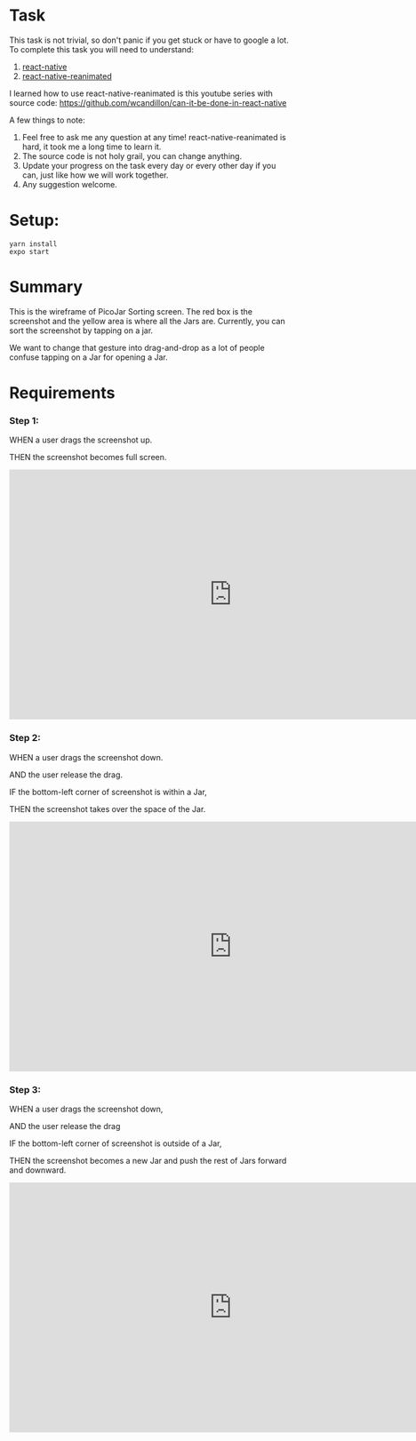 # Task

This task is not trivial, so don't panic if you get stuck or have to google a lot. To complete this task you will need to understand:

1. [react-native](https://github.com/facebook/react-native)
2. [react-native-reanimated](https://github.com/software-mansion/react-native-reanimated)

I learned how to use react-native-reanimated is this youtube series with source code: https://github.com/wcandillon/can-it-be-done-in-react-native

A few things to note:

1. Feel free to ask me any question at any time! react-native-reanimated is hard, it took me a long time to learn it.
2. The source code is not holy grail, you can change anything.
3. Update your progress on the task every day or every other day if you can, just like how we will work together.
4. Any suggestion welcome.

# Setup:

```
yarn install
expo start

```

# Summary

This is the wireframe of PicoJar Sorting screen. The red box is the screenshot and the yellow area is where all the Jars are. Currently, you can sort the screenshot by tapping on a jar.

We want to change that gesture into drag-and-drop as a lot of people confuse tapping on a Jar for opening a Jar.

# Requirements

### Step 1:

WHEN a user drags the screenshot up. 

THEN the screenshot becomes full screen.  


<iframe style="border: none;" width="800" height="450" src="https://www.figma.com/embed?embed_host=share&url=https%3A%2F%2Fwww.figma.com%2Fproto%2FKsOGvQvLZLH9FMkrtCwEk3%2FPicoJarV1%3Fnode-id%3D59%253A491%26scaling%3Dmin-zoom" allowfullscreen></iframe>

### Step 2:

WHEN a user drags the screenshot down.

AND the user release the drag. 

IF the bottom-left corner of screenshot is within a Jar, 

THEN the screenshot takes over the space of the Jar.  

<iframe style="border: none;" width="800" height="450" src="https://www.figma.com/embed?embed_host=share&url=https%3A%2F%2Fwww.figma.com%2Fproto%2FKsOGvQvLZLH9FMkrtCwEk3%2FPicoJarV1%3Fnode-id%3D59%253A612%26scaling%3Dmin-zoom" allowfullscreen></iframe>

### Step 3:

WHEN a user drags the screenshot down,  

AND the user release the drag  

IF the bottom-left corner of screenshot is outside of a Jar,  

THEN the screenshot becomes a new Jar and push the rest of Jars forward and downward.  


<iframe style="border: none;" width="800" height="450" src="https://www.figma.com/embed?embed_host=share&url=https%3A%2F%2Fwww.figma.com%2Fproto%2FKsOGvQvLZLH9FMkrtCwEk3%2FPicoJarV1%3Fnode-id%3D59%253A655%26scaling%3Dmin-zoom" allowfullscreen></iframe>
